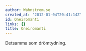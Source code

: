 ```yaml
---
author: Wahnstrom.se
created_at: '2012-01-04T20:41:14Z'
id: Oneiromanti
links: {}
title: Oneiromanti
---
```


Detsamma som drömtydning.